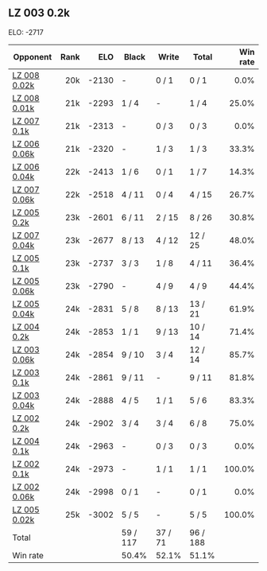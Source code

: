 ## LZ 003 0.2k ##

ELO: -2717

Opponent | Rank | ELO | Black | Write | Total | Win rate
---------|-----:|----:|-------|-------|-------|-------:
[LZ 008 0.02k](LZ%20008%200.02k.md) | 20k | -2130 | - | 0 / 1 | 0 / 1 | 0.0%
[LZ 008 0.01k](LZ%20008%200.01k.md) | 21k | -2293 | 1 / 4 | - | 1 / 4 | 25.0%
[LZ 007 0.1k](LZ%20007%200.1k.md) | 21k | -2313 | - | 0 / 3 | 0 / 3 | 0.0%
[LZ 006 0.06k](LZ%20006%200.06k.md) | 21k | -2320 | - | 1 / 3 | 1 / 3 | 33.3%
[LZ 006 0.04k](LZ%20006%200.04k.md) | 22k | -2413 | 1 / 6 | 0 / 1 | 1 / 7 | 14.3%
[LZ 007 0.06k](LZ%20007%200.06k.md) | 22k | -2518 | 4 / 11 | 0 / 4 | 4 / 15 | 26.7%
[LZ 005 0.2k](LZ%20005%200.2k.md) | 23k | -2601 | 6 / 11 | 2 / 15 | 8 / 26 | 30.8%
[LZ 007 0.04k](LZ%20007%200.04k.md) | 23k | -2677 | 8 / 13 | 4 / 12 | 12 / 25 | 48.0%
[LZ 005 0.1k](LZ%20005%200.1k.md) | 23k | -2737 | 3 / 3 | 1 / 8 | 4 / 11 | 36.4%
[LZ 005 0.06k](LZ%20005%200.06k.md) | 23k | -2790 | - | 4 / 9 | 4 / 9 | 44.4%
[LZ 005 0.04k](LZ%20005%200.04k.md) | 24k | -2831 | 5 / 8 | 8 / 13 | 13 / 21 | 61.9%
[LZ 004 0.2k](LZ%20004%200.2k.md) | 24k | -2853 | 1 / 1 | 9 / 13 | 10 / 14 | 71.4%
[LZ 003 0.06k](LZ%20003%200.06k.md) | 24k | -2854 | 9 / 10 | 3 / 4 | 12 / 14 | 85.7%
[LZ 003 0.1k](LZ%20003%200.1k.md) | 24k | -2861 | 9 / 11 | - | 9 / 11 | 81.8%
[LZ 003 0.04k](LZ%20003%200.04k.md) | 24k | -2888 | 4 / 5 | 1 / 1 | 5 / 6 | 83.3%
[LZ 002 0.2k](LZ%20002%200.2k.md) | 24k | -2902 | 3 / 4 | 3 / 4 | 6 / 8 | 75.0%
[LZ 004 0.1k](LZ%20004%200.1k.md) | 24k | -2963 | - | 0 / 3 | 0 / 3 | 0.0%
[LZ 002 0.1k](LZ%20002%200.1k.md) | 24k | -2973 | - | 1 / 1 | 1 / 1 | 100.0%
[LZ 002 0.06k](LZ%20002%200.06k.md) | 24k | -2998 | 0 / 1 | - | 0 / 1 | 0.0%
[LZ 005 0.02k](LZ%20005%200.02k.md) | 25k | -3002 | 5 / 5 | - | 5 / 5 | 100.0%
Total | | | 59 / 117 | 37 / 71 | 96 / 188 | 
Win rate| | | 50.4% | 52.1% | 51.1% | 
